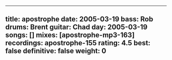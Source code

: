 
---
title: apostrophe
date: 2005-03-19
bass:	Rob
drums:	Brent
guitar:	Chad
day: 2005-03-19
songs: []
mixes: [apostrophe-mp3-163]
recordings: apostrophe-155
rating: 4.5
best: false
definitive: false
weight: 0
---
